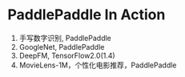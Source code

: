 # PaddlePaddle In Action

1. 手写数字识别, PaddlePaddle
2. GoogleNet, PaddlePaddle
3. DeepFM, TensorFlow2.0(1.4)
4. MovieLens-1M，个性化电影推荐，PaddlePaddle
